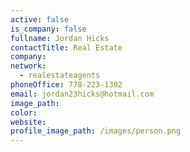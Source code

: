 ```yaml
---
active: false
is_company: false
fullname: Jordan Hicks
contactTitle: Real Estate
company:
network:
  - realestateagents
phoneOffice: 778-223-1302
email: jordan23hicks@hotmail.com
image_path:
color:
website:
profile_image_path: /images/person.png
---
```

